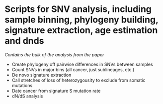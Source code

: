 # Scripts for SNV analysis, including sample binning, phylogeny building, signature extraction, age estimation and dnds

*Contains the bulk of the analysis from the paper*

* Create phylogeny off pairwise differences in SNVs between samples
* Count SNVs in major bins (all cancer, just sublineages, etc.)
* De novo signature extraction
* Call stretches of loss of heterozygousity to exclude from somatic mutations
* Date cancer from signature S mutation rate
* dN/dS analysis